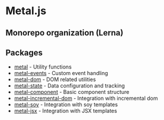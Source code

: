 # Metal.js

## Monorepo organization (Lerna)

## Packages

* [metal](metal.js/metal.md) - Utility functions
* [metal-events](metal.js/metal-events.md) - Custom event handling
* [metal-dom](metal.js/metal-dom.md) - DOM related utilities
* [metal-state](metal.js/metal-state.md) - Data configuration and tracking
* [metal-component](metal.js/metal-component.md) - Basic component structure
* [metal-incremental-dom](metal.js/metal-incremental-dom.md) - Integration with incremental dom
* [metal-soy](metal.js/metal-soy.md) - Integration with soy templates
* [metal-jsx](metal.js/metal-jsx.md) - Integration with JSX templates
